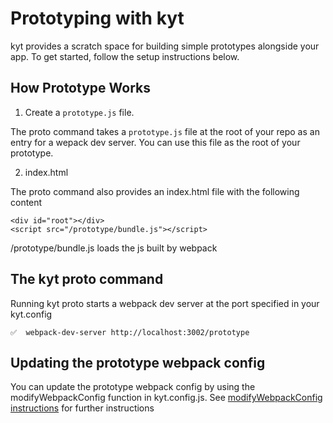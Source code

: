 # Prototyping with kyt

kyt provides a scratch space for building simple prototypes alongside your app. 
To get started, follow the setup instructions below.

## How Prototype Works

1. Create a `prototype.js` file. 

The proto command takes a `prototype.js` file at the root of your repo as an entry for a wepack dev server. 
You can use this file as the root of your prototype. 

2. index.html


The proto command also provides an index.html file with the following content
```
<div id="root"></div>
<script src="/prototype/bundle.js"></script>
```

/prototype/bundle.js loads the js built by webpack


## The kyt proto command

Running kyt proto starts a webpack dev server at the port specified in your kyt.config

```
✅  webpack-dev-server http://localhost:3002/prototype
```


## Updating the prototype webpack config
You can update the prototype webpack config by using the modifyWebpackConfig function in kyt.config.js.
See [modifyWebpackConfig instructions](/config/kytConfig.md) for further instructions


